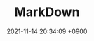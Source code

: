 ---
layout: post
title: "MarkDown"
date: 2021-11-14 20:34:09 +0900
categories: jekyll update
comments: true
---
